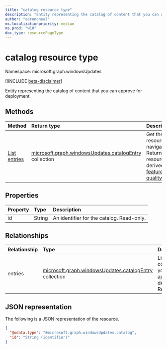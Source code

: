 ```yaml
---
title: "catalog resource type"
description: "Entity representing the catalog of content that you can approve for deployment."
author: "aarononeal"
ms.localizationpriority: medium
ms.prod: "w10"
doc_type: resourcePageType
---
```


# catalog resource type

Namespace: microsoft.graph.windowsUpdates

[!INCLUDE [beta-disclaimer](../../includes/beta-disclaimer.md)]

Entity representing the catalog of content that you can approve for deployment.

## Methods
|Method|Return type|Description|
|:---|:---|:---|
|[List entries](../api/windowsupdates-catalog-list-entries.md)|[microsoft.graph.windowsUpdates.catalogEntry](../resources/windowsupdates-catalogentry.md) collection|Get the [catalogEntry](../resources/windowsupdates-catalogentry.md) resources from the entries navigation property. Returns **catalogEntry** resources of the following derived types: [featureUpdateCatalogEntry](../resources/windowsupdates-featureupdatecatalogentry.md), [qualityUpdateCatalogEntry](../resources/windowsupdates-qualityupdatecatalogentry.md).|

## Properties
|Property|Type|Description|
|:---|:---|:---|
|id|String|An identifier for the catalog. Read-only.|

## Relationships
|Relationship|Type|Description|
|:---|:---|:---|
|entries|[microsoft.graph.windowsUpdates.catalogEntry](../resources/windowsupdates-catalogentry.md) collection|Lists the content that you can approve for deployment. Read-only.|

## JSON representation
The following is a JSON representation of the resource.
<!-- {
  "blockType": "resource",
  "keyProperty": "id",
  "@odata.type": "microsoft.graph.windowsUpdates.catalog",
  "openType": false
}
-->
``` json
{
  "@odata.type": "#microsoft.graph.windowsUpdates.catalog",
  "id": "String (identifier)"
}
```

